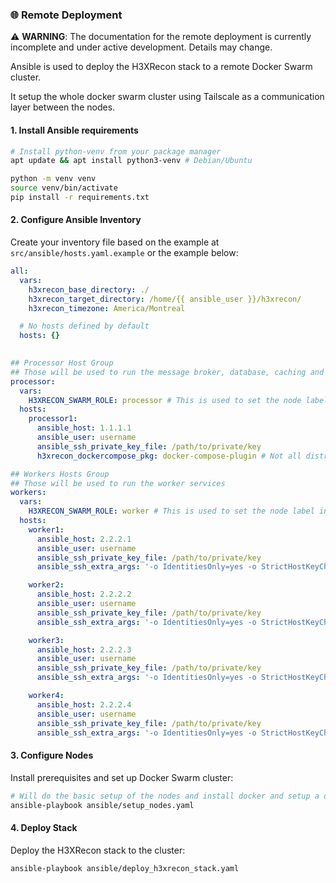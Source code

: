 ### 🌐 Remote Deployment

⚠️ **WARNING**: The documentation for the remote deployment is currently incomplete and under active development. Details may change.

Ansible is used to deploy the H3XRecon stack to a remote Docker Swarm cluster.

It setup the whole docker swarm cluster using Tailscale as a communication layer between the nodes.

#### 1. Install Ansible requirements

```bash
# Install python-venv from your package manager
apt update && apt install python3-venv # Debian/Ubuntu

python -m venv venv
source venv/bin/activate
pip install -r requirements.txt
```

#### 2. Configure Ansible Inventory

Create your inventory file based on the example at `src/ansible/hosts.yaml.example` or the example below:

```yaml:hosts.yaml
all:
  vars:
    h3xrecon_base_directory: ./
    h3xrecon_target_directory: /home/{{ ansible_user }}/h3xrecon/
    h3xrecon_timezone: America/Montreal

  # No hosts defined by default
  hosts: {}
    

## Processor Host Group
## Those will be used to run the message broker, database, caching and processor services
processor:
  vars:
    H3XRECON_SWARM_ROLE: processor # This is used to set the node label in docker swarm
  hosts:
    processor1:
      ansible_host: 1.1.1.1
      ansible_user: username
      ansible_ssh_private_key_file: /path/to/private/key
      h3xrecon_dockercompose_pkg: docker-compose-plugin # Not all distros have the same package name so we set it here

## Workers Hosts Group
## Those will be used to run the worker services
workers:
  vars:
    H3XRECON_SWARM_ROLE: worker # This is used to set the node label in docker swarm
  hosts:
    worker1:
      ansible_host: 2.2.2.1
      ansible_user: username
      ansible_ssh_private_key_file: /path/to/private/key
      ansible_ssh_extra_args: '-o IdentitiesOnly=yes -o StrictHostKeyChecking=no'

    worker2:
      ansible_host: 2.2.2.2
      ansible_user: username
      ansible_ssh_private_key_file: /path/to/private/key
      ansible_ssh_extra_args: '-o IdentitiesOnly=yes -o StrictHostKeyChecking=no'

    worker3:
      ansible_host: 2.2.2.3
      ansible_user: username
      ansible_ssh_private_key_file: /path/to/private/key
      ansible_ssh_extra_args: '-o IdentitiesOnly=yes -o StrictHostKeyChecking=no'

    worker4:
      ansible_host: 2.2.2.4
      ansible_user: username
      ansible_ssh_private_key_file: /path/to/private/key
      ansible_ssh_extra_args: '-o IdentitiesOnly=yes -o StrictHostKeyChecking=no'
```

#### 3. Configure Nodes

Install prerequisites and set up Docker Swarm cluster:

```bash
# Will do the basic setup of the nodes and install docker and setup a docker swarm cluster
ansible-playbook ansible/setup_nodes.yaml
```

#### 4. Deploy Stack

Deploy the H3XRecon stack to the cluster:

```bash
ansible-playbook ansible/deploy_h3xrecon_stack.yaml
```
